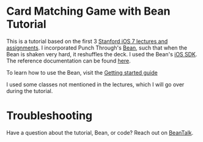 # Card Matching Game with Bean Tutorial
This is a tutorial based on the first 3 [Stanford iOS 7 lectures and assignments](https://www.youtube.com/watch?v=ZqKbN_C4Yvg&list=PL9qPUrlLU4jSlonxFqhWKBu2c_sWY-mzg&index=1). I incorporated Punch Through's [Bean](https://punchthrough.com/bean-from-wireframe), such that when the Bean is shaken very hard, it reshuffles the deck.  I used the Bean's [iOS SDK](https://github.com/PunchThrough/Bean-iOS-OSX-SDK).  The reference documentation can be found [here](https://punchthrough.com/files/bean/sdk-docs/index.html).

To learn how to use the Bean, visit the [Getting started guide](#)

I used some classes not mentioned in the lectures, which I will go over during the tutorial. 

# Troubleshooting
Have a question about the tutorial, Bean, or code?  Reach out on [BeanTalk](beantalk.punchthrough.com).  